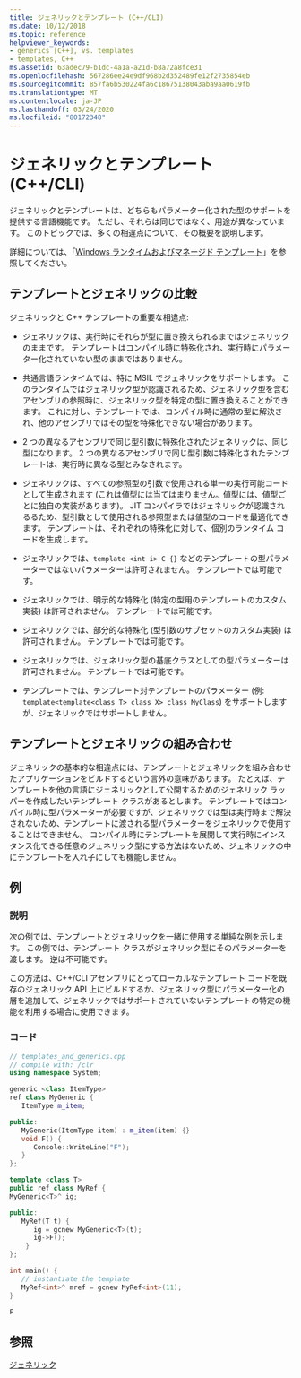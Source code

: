 ```yaml
---
title: ジェネリックとテンプレート (C++/CLI)
ms.date: 10/12/2018
ms.topic: reference
helpviewer_keywords:
- generics [C++], vs. templates
- templates, C++
ms.assetid: 63adec79-b1dc-4a1a-a21d-b8a72a8fce31
ms.openlocfilehash: 567286ee24e9df968b2d352489fe12f2735854eb
ms.sourcegitcommit: 857fa6b530224fa6c18675138043aba9aa0619fb
ms.translationtype: MT
ms.contentlocale: ja-JP
ms.lasthandoff: 03/24/2020
ms.locfileid: "80172348"
---
```

# <a name="generics-and-templates-ccli"></a>ジェネリックとテンプレート (C++/CLI)

ジェネリックとテンプレートは、どちらもパラメーター化された型のサポートを提供する言語機能です。 ただし、それらは同じではなく、用途が異なっています。 このトピックでは、多くの相違点について、その概要を説明します。

詳細については、「[Windows ランタイムおよびマネージド テンプレート](windows-runtime-and-managed-templates-cpp-component-extensions.md)」を参照してください。

## <a name="comparing-templates-and-generics"></a>テンプレートとジェネリックの比較

ジェネリックと C++ テンプレートの重要な相違点:

- ジェネリックは、実行時にそれらが型に置き換えられるまではジェネリックのままです。 テンプレートはコンパイル時に特殊化され、実行時にパラメーター化されていない型のままではありません。

- 共通言語ランタイムでは、特に MSIL でジェネリックをサポートします。 このランタイムではジェネリック型が認識されるため、ジェネリック型を含むアセンブリの参照時に、ジェネリック型を特定の型に置き換えることができます。 これに対し、テンプレートでは、コンパイル時に通常の型に解決され、他のアセンブリではその型を特殊化できない場合があります。

- 2 つの異なるアセンブリで同じ型引数に特殊化されたジェネリックは、同じ型になります。 2 つの異なるアセンブリで同じ型引数に特殊化されたテンプレートは、実行時に異なる型とみなされます。

- ジェネリックは、すべての参照型の引数で使用される単一の実行可能コードとして生成されます (これは値型には当てはまりません。値型には、値型ごとに独自の実装があります)。 JIT コンパイラではジェネリックが認識されるるため、型引数として使用される参照型または値型のコードを最適化できます。 テンプレートは、それぞれの特殊化に対して、個別のランタイム コードを生成します。

- ジェネリックでは、`template <int i> C {}` などのテンプレートの型パラメーターではないパラメーターは許可されません。 テンプレートでは可能です。

- ジェネリックでは、明示的な特殊化 (特定の型用のテンプレートのカスタム実装) は許可されません。 テンプレートでは可能です。

- ジェネリックでは、部分的な特殊化 (型引数のサブセットのカスタム実装) は許可されません。 テンプレートでは可能です。

- ジェネリックでは、ジェネリック型の基底クラスとしての型パラメーターは許可されません。 テンプレートでは可能です。

- テンプレートでは、テンプレート対テンプレートのパラメーター (例: `template<template<class T> class X> class MyClass`) をサポートしますが、ジェネリックではサポートしません。

## <a name="combining-templates-and-generics"></a>テンプレートとジェネリックの組み合わせ

ジェネリックの基本的な相違点には、テンプレートとジェネリックを組み合わせたアプリケーションをビルドするという言外の意味があります。 たとえば、テンプレートを他の言語にジェネリックとして公開するためのジェネリック ラッパーを作成したいテンプレート クラスがあるとします。 テンプレートではコンパイル時に型パラメーターが必要ですが、ジェネリックでは型は実行時まで解決されないため、テンプレートに渡される型パラメーターをジェネリックで使用することはできません。 コンパイル時にテンプレートを展開して実行時にインスタンス化できる任意のジェネリック型にする方法はないため、ジェネリックの中にテンプレートを入れ子にしても機能しません。

## <a name="example"></a>例

### <a name="description"></a>説明

次の例では、テンプレートとジェネリックを一緒に使用する単純な例を示します。 この例では、テンプレート クラスがジェネリック型にそのパラメーターを渡します。 逆は不可能です。

この方法は、C++/CLI アセンブリにとってローカルなテンプレート コードを既存のジェネリック API 上にビルドするか、ジェネリック型にパラメーター化の層を追加して、ジェネリックではサポートされていないテンプレートの特定の機能を利用する場合に使用できます。

### <a name="code"></a>コード

```cpp
// templates_and_generics.cpp
// compile with: /clr
using namespace System;

generic <class ItemType>
ref class MyGeneric {
   ItemType m_item;

public:
   MyGeneric(ItemType item) : m_item(item) {}
   void F() {
      Console::WriteLine("F");
   }
};

template <class T>
public ref class MyRef {
MyGeneric<T>^ ig;

public:
   MyRef(T t) {
      ig = gcnew MyGeneric<T>(t);
      ig->F();
    }
};

int main() {
   // instantiate the template
   MyRef<int>^ mref = gcnew MyRef<int>(11);
}
```

```Output
F
```

## <a name="see-also"></a>参照

[ジェネリック](generics-cpp-component-extensions.md)
